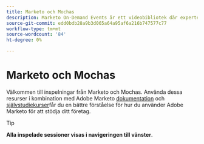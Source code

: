 ```yaml
---
title: Marketo och Mochas
description: Marketo On-Demand Events är ett videobibliotek där experter och kollegor har delat med sig av sina tankar och idéer om hur de bäst använder Adobe Marketo.
source-git-commit: edd0bdb28a9b3d065a64a95af6a216b747577c77
workflow-type: tm+mt
source-wordcount: '84'
ht-degree: 0%

---
```


# Marketo och Mochas

Välkommen till inspelningar från Marketo och Mochas. Använda dessa resurser i kombination med Adobe Marketo [dokumentation](https://experienceleague.adobe.com/docs/marketo-engage.html) och [självstudiekurser](https://experienceleague.adobe.com/docs/marketo-learn/tutorials/overview.html)får du en bättre förståelse för hur du använder Adobe Marketo för att stödja ditt företag.

>[!TIP]
>
>**Alla inspelade sessioner visas i navigeringen till vänster**.
